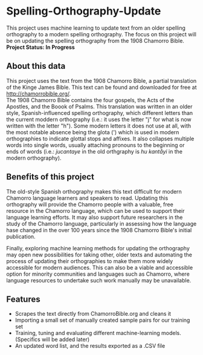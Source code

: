 # Spelling-Orthography-Update
This project uses machine learning to update text from an older spelling orthography to a modern spelling orthography. The focus on this project will be on updating the spelling orthography from the 1908 Chamorro Bible. **Project Status: In Progress**

## About this data
This project uses the text from the 1908 Chamorro Bible, a partial translation of the Kinge James Bible. This text can be found and downloaded for free at http://chamorrobible.org/. <br>
The 1908 Chamorro Bible contains the four gospels, the Acts of the Apostles, and the Boook of Psalms. This translation was written in an older style, Spanish-influenced spelling orthography, which different letters than the current moddern orthography (i.e.: it uses the letter "j" for what is now written with the letter "h"). Some modern letters it does not use at all, with the most notable absence being the glota (') which is used in modern orthographies to indicate glottal stops and affixes. It also collapses multiple words into single words, usually attaching pronouns to the beginning or ends of words (i.e.: *jucantaye* in the old orthgraphy is *hu kantåyi* in the modern orthography).

## Benefits of this project
The old-style Spanish orthography makes this text difficult for modern Chamorro language learners and speakers to read. Updating this orthography will provide the Chamorro people with a valuable, free resource in the Chamorro language, which can be used to support their language learning efforts. It may also support future researchers in the study of the Chamorro language, particularly in assessing how the language hase changed in the over 100 years since the 1908 Chamorro Bible's initial publication.

Finally, exploring machine learning methods for updating the orthography may open new possibilities for taking other, older texts and automating the process of updating their orthographies to make them more widely accessible for modern audiences. This can also be a viable and accessible option for minority communities and languages such as Chamorro, where language resources to undertake such work manually may be unavailable.

## Features
- Scrapes the text directly from ChamorroBible.org and cleans it
- Importing a small set of manually created sample pairs for our training set
- Training, tuning and evaluating different machine-learning models. (Specifics will be added later)
- An updated word list, and the results exported as a .CSV file
